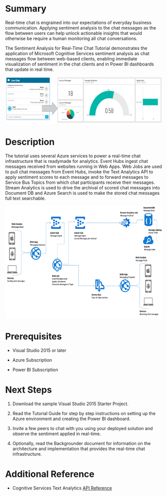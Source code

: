 Summary
=======

Real-time chat is engrained into our expectations of everyday business communication. Applying sentiment analysis to the chat messages as the flow between users can help unlock actionable insights that would otherwise be require a human monitoring all chat conversations.

The Sentiment Analysis for Real-Time Chat Tutorial demonstrates the application of Microsoft Cognitive Services sentiment analysis as chat messages flow between web-based clients, enabling immediate visualization of sentiment in the chat clients and in Power BI dashboards that update in real time.

<img src="./media/image1.png" width="624" height="151" />

Description
===========

The tutorial uses several Azure services to power a real-time chat infrastructure that is readymade for analytics. Event Hubs ingest chat messages received from websites running in Web Apps. Web Jobs are used to pull chat messages from Event Hubs, invoke the Text Analytics API to apply sentiment scores to each message and to forward messages to Service Bus Topics from which chat participants receive their messages. Stream Analytics is used to drive the archival of scored chat messages into Document DB and Azure Search is used to make the stored chat messages full text searchable.

<img src="./media/image2.png" width="624" height="361" />

Prerequisites
=============

-   Visual Studio 2015 or later

-   Azure Subscription

-   Power BI Subscription

Next Steps
==========

1.  Download the sample Visual Studio 2015 Starter Project.

2.  Read the Tutorial Guide for step by step instructions on setting up the Azure environment and creating the Power BI dashboard.

3.  Invite a few peers to chat with you using your deployed solution and observe the sentiment applied in real-time.

4.  Optionally, read the Backgrounder document for information on the architecture and implementation that provides the real-time chat infrastructure.

Additional Reference
====================

-   Cognitive Services Text Analytics [API Reference](https://westus.dev.cognitive.microsoft.com/docs/services/TextAnalytics.V2.0)
